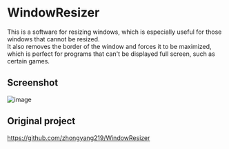 # WindowResizer

This is a software for resizing windows, which is especially useful for those windows that cannot be resized. <br>
It also removes the border of the window and forces it to be maximized, which is perfect for programs that can't be displayed full screen, such as certain games.

## Screenshot

![image](https://github.com/setsumi/WindowResizer/assets/5970554/f98714c1-e86f-4479-a0a6-b7503d9fe73b)

## Original project

https://github.com/zhongyang219/WindowResizer
